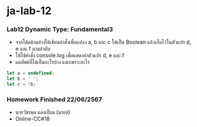# ja-lab-12
### Lab12 Dynamic Type: Fundamental3
- จากโค้ดด้านล่างให้เขียนคำสั่งเพื่อแปลง a, b และ c ให้เป็น Boolean แล้วเก็บไว้ในตัวแปร d, e และ f ตามลำดับ
- ให้ใช้คำสั่ง console.log เพื่อแสดงค่าตัวแปร d, e และ f 
- ผลลัพธ์ที่ได้เป็นอะไรบ้าง และเพราะอะไร

```JavaScript
let a = undefined;
let b = ' ';
let c = !b;
```

### Homework Finished 22/06/2567
- นายวัชรพล แดงเปี่ยม (มายด์)
- Online-CC#18
